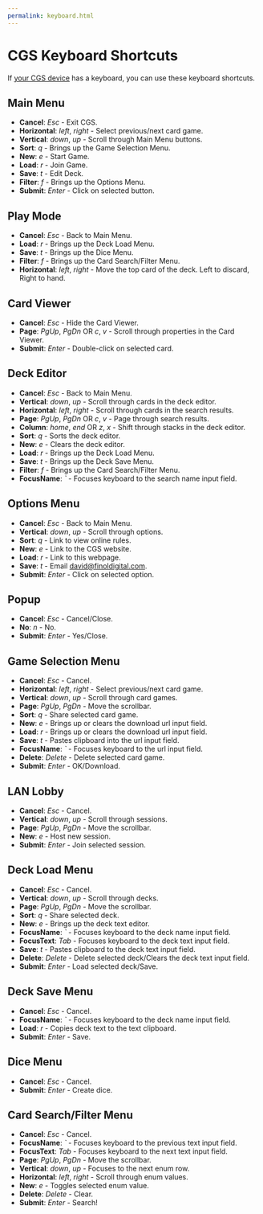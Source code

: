 ```yaml
---
permalink: keyboard.html
---
```


# CGS Keyboard Shortcuts
If [your CGS device](index.html#play-anywhere) has a keyboard, you can use these keyboard shortcuts.

## Main Menu
- **Cancel**: *Esc* - Exit CGS.
- **Horizontal**: *left*, *right* - Select previous/next card game.
- **Vertical**: *down*, *up* - Scroll through Main Menu buttons.
- **Sort**: *q* - Brings up the Game Selection Menu.
- **New**: *e* - Start Game.
- **Load**: *r* - Join Game.
- **Save**: *t* - Edit Deck.
- **Filter**: *f* - Brings up the Options Menu.
- **Submit**: *Enter* - Click on selected button.

## Play Mode
- **Cancel**: *Esc* - Back to Main Menu.
- **Load**: *r* - Brings up the Deck Load Menu.
- **Save**: *t* - Brings up the Dice Menu.
- **Filter**: *f* - Brings up the Card Search/Filter Menu.
- **Horizontal**: *left*, *right* - Move the top card of the deck. Left to discard, Right to hand.

## Card Viewer
- **Cancel**: *Esc* - Hide the Card Viewer.
- **Page**: *PgUp*, *PgDn* OR *c*, *v* - Scroll through properties in the Card Viewer.
- **Submit**: *Enter* - Double-click on selected card.

## Deck Editor
- **Cancel**: *Esc* - Back to Main Menu.
- **Vertical**: *down*, *up* - Scroll through cards in the deck editor.
- **Horizontal**: *left*, *right* - Scroll through cards in the search results.
- **Page**: *PgUp*, *PgDn* OR *c*, *v* - Page through search results.
- **Column**: *home*, *end* OR *z*, *x* - Shift through stacks in the deck editor.
- **Sort**: *q* - Sorts the deck editor.
- **New**: *e* - Clears the deck editor.
- **Load**: *r* - Brings up the Deck Load Menu.
- **Save**: *t* - Brings up the Deck Save Menu.
- **Filter**: *f* - Brings up the Card Search/Filter Menu.
- **FocusName**: *\`* - Focuses keyboard to the search name input field.

## Options Menu
- **Cancel**: *Esc* - Back to Main Menu.
- **Vertical**: *down*, *up* - Scroll through options.
- **Sort**: *q* - Link to view online rules.
- **New**: *e* - Link to the CGS website.
- **Load**: *r* - Link to this webpage.
- **Save**: *t* - Email <david@finoldigital.com>.
- **Submit**: *Enter* - Click on selected option.

## Popup
- **Cancel**: *Esc* - Cancel/Close.
- **No**: *n* - No.
- **Submit**: *Enter* - Yes/Close.

## Game Selection Menu
- **Cancel**: *Esc* - Cancel.
- **Horizontal**: *left*, *right* - Select previous/next card game.
- **Vertical**: *down*, *up* - Scroll through card games.
- **Page**: *PgUp*, *PgDn* - Move the scrollbar.
- **Sort**: *q* - Share selected card game.
- **New**: *e* - Brings up or clears the download url input field.
- **Load**: *r* - Brings up or clears the download url input field.
- **Save**: *t* - Pastes clipboard into the url input field.
- **FocusName**: *\`* - Focuses keyboard to the url input field.
- **Delete**: *Delete* - Delete selected card game.
- **Submit**: *Enter* - OK/Download.

## LAN Lobby
- **Cancel**: *Esc* - Cancel.
- **Vertical**: *down*, *up* - Scroll through sessions.
- **Page**: *PgUp*, *PgDn* - Move the scrollbar.
- **New**: *e* - Host new session.
- **Submit**: *Enter* - Join selected session.

## Deck Load Menu
- **Cancel**: *Esc* - Cancel.
- **Vertical**: *down*, *up* - Scroll through decks.
- **Page**: *PgUp*, *PgDn* - Move the scrollbar.
- **Sort**: *q* - Share selected deck.
- **New**: *e* - Brings up the deck text editor.
- **FocusName**: *\`* - Focuses keyboard to the deck name input field.
- **FocusText**: *Tab* - Focuses keyboard to the deck text input field.
- **Save**: *t* - Pastes clipboard to the deck text input field.
- **Delete**: *Delete* - Delete selected deck/Clears the deck text input field.
- **Submit**: *Enter* - Load selected deck/Save.

## Deck Save Menu
- **Cancel**: *Esc* - Cancel.
- **FocusName**: *\`* - Focuses keyboard to the deck name input field.
- **Load**: *r* - Copies deck text to the text clipboard.
- **Submit**: *Enter* - Save.

## Dice Menu
- **Cancel**: *Esc* - Cancel.
- **Submit**: *Enter* - Create dice.

## Card Search/Filter Menu
- **Cancel**: *Esc* - Cancel.
- **FocusName**: *\`* - Focuses keyboard to the previous text input field.
- **FocusText**: *Tab* - Focuses keyboard to the next text input field.
- **Page**: *PgUp*, *PgDn* - Move the scrollbar.
- **Vertical**: *down*, *up* - Focuses to the next enum row.
- **Horizontal**: *left*, *right* - Scroll through enum values.
- **New**: *e* - Toggles selected enum value.
- **Delete**: *Delete* - Clear.
- **Submit**: *Enter* - Search!
